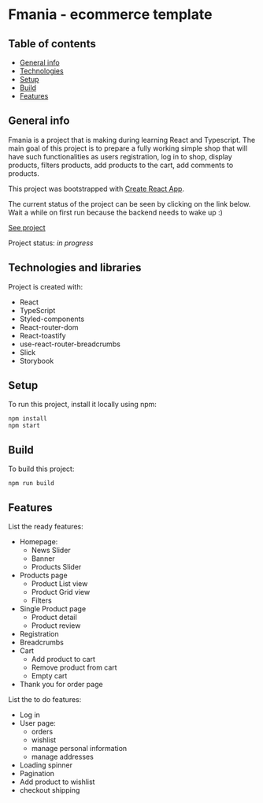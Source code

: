 # Fmania - ecommerce template

## Table of contents

- [General info](#general-info)
- [Technologies](#technologies)
- [Setup](#setup)
- [Build](#build)
- [Features](#features)

## General info

Fmania is a project that is making during learning React and Typescript. The main goal of this project is to prepare a fully working simple shop that will have such functionalities as users registration, log in to shop, display products, filters products, add products to the cart, add comments to products.

This project was bootstrapped with [Create React App](https://github.com/facebook/create-react-app).

The current status of the project can be seen by clicking on the link below. Wait a while on first run because the backend needs to wake up :)

[See project](https://karol-wolski.github.io/fmania/)

Project status: _in progress_

## Technologies and libraries

Project is created with:

- React
- TypeScript
- Styled-components
- React-router-dom
- React-toastify
- use-react-router-breadcrumbs
- Slick
- Storybook

## Setup

To run this project, install it locally using npm:

```
npm install
npm start
```

## Build

To build this project:

```
npm run build
```

## Features

List the ready features:

- Homepage:
  - News Slider
  - Banner
  - Products Slider
- Products page
  - Product List view
  - Product Grid view
  - Filters
- Single Product page
  - Product detail
  - Product review
- Registration
- Breadcrumbs
- Cart
  - Add product to cart
  - Remove product from cart
  - Empty cart
- Thank you for order page

List the to do features:

- Log in
- User page:
  - orders
  - wishlist
  - manage personal information
  - manage addresses
- Loading spinner
- Pagination
- Add product to wishlist
- checkout shipping
